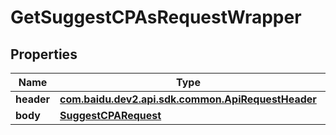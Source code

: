 

# GetSuggestCPAsRequestWrapper


## Properties

Name | Type | Description | Notes
------------ | ------------- | ------------- | -------------
**header** | [**com.baidu.dev2.api.sdk.common.ApiRequestHeader**](com.baidu.dev2.api.sdk.common.ApiRequestHeader.md) |  |  [optional]
**body** | [**SuggestCPARequest**](SuggestCPARequest.md) |  |  [optional]



